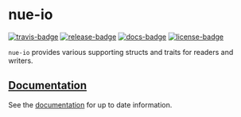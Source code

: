 # nue-io

[![travis-badge][]][travis] [![release-badge][]][cargo] [![docs-badge][]][docs] [![license-badge][]][license]

`nue-io` provides various supporting structs and traits for readers and writers.

## [Documentation][docs]

See the [documentation][docs] for up to date information.

[travis-badge]: https://img.shields.io/travis/arcnmx/nue-io/master.svg?style=flat-square
[travis]: https://travis-ci.org/arcnmx/nue-io
[release-badge]: https://img.shields.io/crates/v/nue-io.svg?style=flat-square
[cargo]: https://crates.io/crates/nue-io
[docs-badge]: https://img.shields.io/badge/API-docs-blue.svg?style=flat-square
[docs]: http://arcnmx.github.io/nue-io/nue-io/
[license-badge]: https://img.shields.io/badge/license-MIT-ff69b4.svg?style=flat-square
[license]: https://github.com/arcnmx/nue-io/blob/master/COPYING
